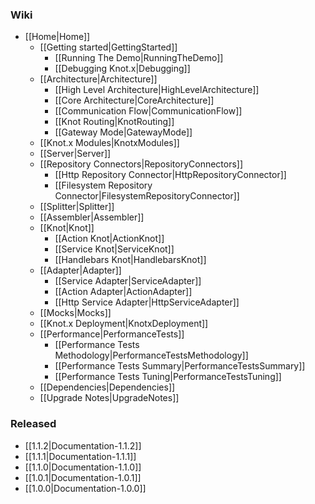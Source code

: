 ### Wiki
* [[Home|Home]]
  * [[Getting started|GettingStarted]]
    * [[Running The Demo|RunningTheDemo]]
    * [[Debugging Knot.x|Debugging]]
  * [[Architecture|Architecture]]
    * [[High Level Architecture|HighLevelArchitecture]]
    * [[Core Architecture|CoreArchitecture]]
    * [[Communication Flow|CommunicationFlow]]
    * [[Knot Routing|KnotRouting]]
    * [[Gateway Mode|GatewayMode]]
  * [[Knot.x Modules|KnotxModules]]
  * [[Server|Server]]
  * [[Repository Connectors|RepositoryConnectors]]
    * [[Http Repository Connector|HttpRepositoryConnector]]
    * [[Filesystem Repository Connector|FilesystemRepositoryConnector]]
  * [[Splitter|Splitter]]
  * [[Assembler|Assembler]]
  * [[Knot|Knot]]
    * [[Action Knot|ActionKnot]]
    * [[Service Knot|ServiceKnot]]
    * [[Handlebars Knot|HandlebarsKnot]]
  * [[Adapter|Adapter]]
    * [[Service Adapter|ServiceAdapter]]
    * [[Action Adapter|ActionAdapter]]
    * [[Http Service Adapter|HttpServiceAdapter]]
  * [[Mocks|Mocks]]
  * [[Knot.x Deployment|KnotxDeployment]]
  * [[Performance|PerformanceTests]]
    * [[Performance Tests Methodology|PerformanceTestsMethodology]]
    * [[Performance Tests Summary|PerformanceTestsSummary]]
    * [[Performance Tests Tuning|PerformanceTestsTuning]]
  * [[Dependencies|Dependencies]]
  * [[Upgrade Notes|UpgradeNotes]]

### Released
* [[1.1.2|Documentation-1.1.2]]
* [[1.1.1|Documentation-1.1.1]]
* [[1.1.0|Documentation-1.1.0]]
* [[1.0.1|Documentation-1.0.1]]
* [[1.0.0|Documentation-1.0.0]]
